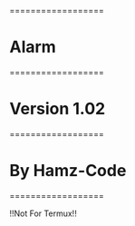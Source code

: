 ==================
#     Alarm      #
==================
#  Version 1.02  #
==================
#  By Hamz-Code  #
==================


 !!Not For Termux!!
